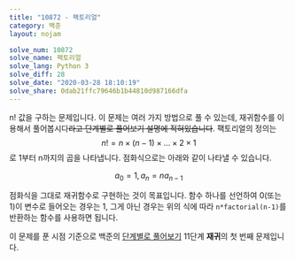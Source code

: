 ```yaml
---
title: "10872 - 팩토리얼"
category: 백준
layout: nojam

solve_num: 10872
solve_name: 팩토리얼
solve_lang: Python 3
solve_diff: 28
solve_date: "2020-03-28 18:10:19"
solve_share: 0dab21ffc79646b1b44810d987166dfa
---
```


n! 값을 구하는 문제입니다. 이 문제는 여러 가지 방법으로 풀 수 있는데, 재귀함수를 이용해서 풀어봅시다~~라고 단계별로 풀어보기 설명에 적혀있습니다~~. 팩토리얼의 정의는 $$n!=n\times(n-1)\times...\times 2\times 1$$로 1부터 n까지의 곱을 나타냅니다. 점화식으로는 아래와 같이 나타낼 수 있습니다.

$$
a_0=1,a_n=na_{n-1}
$$

점화식을 그대로 재귀함수로 구현하는 것이 목표입니다. 함수 하나를 선언하여 0(또는 1)이 변수로 들어오는 경우는 1, 그게 아닌 경우는 위의 식에 따라 `n*factorial(n-1)`를 반환하는 함수를 사용하면 됩니다.

이 문제를 푼 시점 기준으로 백준의 [단계별로 풀어보기](http://noj.am/p/s) 11단계 **재귀**의 첫 번째 문제입니다.
